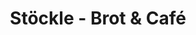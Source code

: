 ---
title: "Stöckle - Brot & Café"
url: /bietigheim-bissingen/stoeckle-brot-und-cafe/
shop: Bäckerei
---